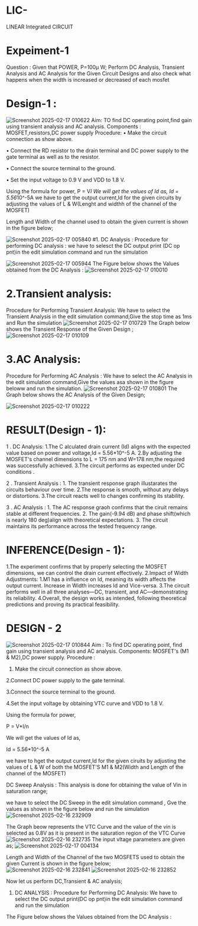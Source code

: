 # LIC-
LINEAR Integrated CIRCUIT

# Expeiment-1
Question : Given that POWER, P=100µ W; Perform DC Analysis, Transient Analysis and AC Analysis for the Given Circuit Designs and also check what happens when the width is increased or decreased of each mosfet
# Design-1 :
![Screenshot 2025-02-17 010622](https://github.com/user-attachments/assets/46233abf-9521-43fc-be66-c3df23eec67a)
Aim: TO find DC operating point,find gain using transient analysis and AC analysis.
Components : MOSFET,resistors,DC power supply
Procedure:
• Make the circuit connection as show above.

• Connect the RD resistor to the drain terminal and DC power supply to the gate terminal as well as to the resistor.

• Connect the source terminal to the ground.

• Set the input voltage to 0.9 V and VDD to 1.8 V.

Using the formula for power,
P = V*I
We will get the values of Id as,
Id = 5.56*10^-5A
we have to get the output current,Id for the given circuits by adjusting the values of L & W(Lenght and widthh of the channel of the MOSFET)

Length and Width of the channel used to obtain the given current is shown in the figure below;

![Screenshot 2025-02-17 005840](https://github.com/user-attachments/assets/2568fc83-e279-4020-b3f4-33ec4cee553d)
#1. DC Analysis :
 Procedure for performing DC analysis : we have to selesct the DC output print (DC op pnt)in the edit simulation command and run the simulation 
 
 ![Screenshot 2025-02-17 005944](https://github.com/user-attachments/assets/aa989a50-c642-49b9-bcc2-e0a51a2d1249)
The Figure below shows the Values obtained from the DC Analysis :
![Screenshot 2025-02-17 010010](https://github.com/user-attachments/assets/96047fdd-12f7-4c17-9181-f3157ca4d88c)
# 2.Transient analysis:
Procedure for Performing Transient Analysis: We have to select the Transient Analysis in the edit simulation command,Give the stop time as 1ms and Run the simulation
![Screenshot 2025-02-17 010729](https://github.com/user-attachments/assets/f507a205-427f-49be-b500-5a180aab776b)
The Graph below shows the Transient Response of the Given Design ;
![Screenshot 2025-02-17 010109](https://github.com/user-attachments/assets/89a034ca-a29b-4594-9c8e-1eb11d213f09)
# 3.AC Analysis:
Procedure for Performing AC Analysis : We have to select the AC Analysis in the edit simulation command,Give the values asa shown in the figure beloww and run the simulation.
![Screenshot 2025-02-17 010801](https://github.com/user-attachments/assets/9b184879-1312-4900-84c1-7fdbf1028697)
The Graph below shows the AC Analysis of the Given Design;

![Screenshot 2025-02-17 010222](https://github.com/user-attachments/assets/c81901e9-d8af-4134-99b0-63b6fb4d4340)
# RESULT(Design - 1):
1 . DC Analysis:
    1.The C alculated drain current (Id) aligns with the expected value based on power and voltage,Id = 5.56*10^-5 A.
    2.By adjusting the MOSFET's channel dimensions to L = 175 nm and W=178 nm,the required was successfully achieved.
    3.The circuit performs as expected under DC conditions .
    
2 . Transient Analysis :
    1. The transient response graph illustarates the circuits behaviour over time.
    2.The response is smooth, without any delays or distortions.
    3.The circuit reacts well to changes confirming its stability.


3 . AC Analysis :
    1. The AC response graoh confirms that the ciruit remains stable at different frequencies.
    2. The gain(-9.94 dB) and phase shift(which is nearly 180 deg)align with theoretical expectations.
    3. The circuit maintains its performance across the tested frequency range.

# INFERENCE(Design - 1):

   1.The experiment confirms that by properly selecting the MOSFET dimensions, we can control the drain current effectively.
   2.Impact of Width Adjustments:
         1.M1 has a influence on Id, meaning its width affects the output current. Increase in 
           Width increases Id and Vice-versa.
   3.The circuit performs well in all three analyses—DC, transient, and AC—demonstrating its 
     reliability.
  4.Overall, the design works as intended, following theoretical predictions and proving its 
    practical feasibility.


# DESIGN - 2 
![Screenshot 2025-02-17 010844](https://github.com/user-attachments/assets/89df9849-00e4-4c90-9381-d835087cc479)
Aim : To find DC operating point, find gain using transient analysis and AC analysis.
Components: MOSFET's (M1 & M2),DC power supply.
Procedure :
  1. Make the circuit connection as show above.

  2.Connect DC power supply to the gate terminal.

  3.Connect the source terminal to the ground.

  4.Set the input voltage by obtaining VTC curve and VDD to 1.8 V.

Using the formula for power,

P = V*I/n

We will get the values of Id as,

Id = 5.56*10^-5 A

we have to hget the output current,Id for the given ciruits by adjusting the values of L & W of both the MOSFET'S M1 & M2(Width and Length of the channel of the MOSFET)

DC Sweep Analysis : This analysis is done for obtaining the value of Vin in saturation range;

we have to select the DC Sweep in the edit simulation command , Gve the values as shown in the figure below and run the simulation
![Screenshot 2025-02-16 232909](https://github.com/user-attachments/assets/09af4f47-077f-46d5-9873-9727e977b32b)

The Graph beow represents the VTC Curve and the value of the vin is selected as 0.8V as it is present in the saturation region of the VTC Curve
![Screenshot 2025-02-16 232735](https://github.com/user-attachments/assets/1ceb05a2-46ba-43af-9857-623692a0ca3a) 
The input vltage parameters are given as;
![Screenshot 2025-02-17 004134](https://github.com/user-attachments/assets/79614f61-ca04-41fe-af59-094887c1c7c0)

Length and Width of the Channel of the two MOSFETS used to obtain the given Current is shown in
the figure below;
![Screenshot 2025-02-16 232841](https://github.com/user-attachments/assets/872fca49-9bab-4964-9cea-984593b22091)
![Screenshot 2025-02-16 232852](https://github.com/user-attachments/assets/d1530afa-ca86-4d75-90a7-d1547117f46e)

Now let us perform DC,Transient & AC analysis;

1. DC ANALYSIS :
 Procedure for Performing DC Analysis: We have to select the DC output print(DC op pnt)in the edit simulation command and run the simulation

The Figure below shows the Values obtained from the DC Analysis :

